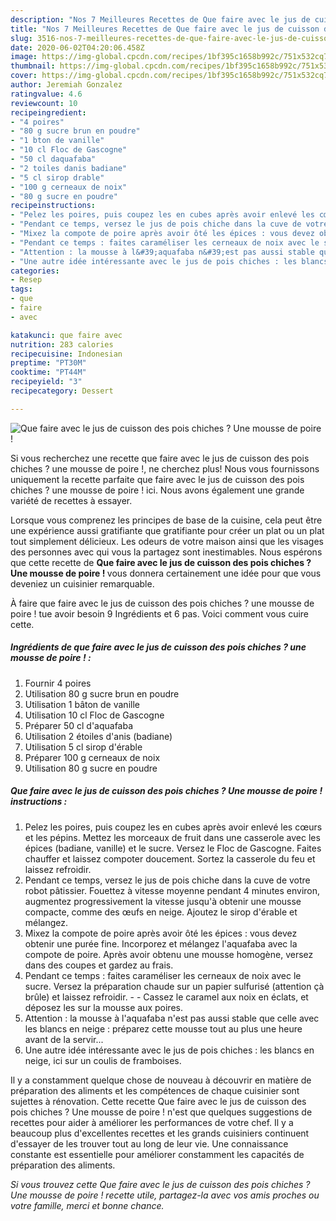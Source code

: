 ```yaml
---
description: "Nos 7 Meilleures Recettes de Que faire avec le jus de cuisson des pois chiches ? Une mousse de poire !"
title: "Nos 7 Meilleures Recettes de Que faire avec le jus de cuisson des pois chiches ? Une mousse de poire !"
slug: 3516-nos-7-meilleures-recettes-de-que-faire-avec-le-jus-de-cuisson-des-pois-chiches-une-mousse-de-poire
date: 2020-06-02T04:20:06.458Z
image: https://img-global.cpcdn.com/recipes/1bf395c1658b992c/751x532cq70/que-faire-avec-le-jus-de-cuisson-des-pois-chiches-une-mousse-de-poire-photo-principale-de-la-recette.jpg
thumbnail: https://img-global.cpcdn.com/recipes/1bf395c1658b992c/751x532cq70/que-faire-avec-le-jus-de-cuisson-des-pois-chiches-une-mousse-de-poire-photo-principale-de-la-recette.jpg
cover: https://img-global.cpcdn.com/recipes/1bf395c1658b992c/751x532cq70/que-faire-avec-le-jus-de-cuisson-des-pois-chiches-une-mousse-de-poire-photo-principale-de-la-recette.jpg
author: Jeremiah Gonzalez
ratingvalue: 4.6
reviewcount: 10
recipeingredient:
- "4 poires"
- "80 g sucre brun en poudre"
- "1 bton de vanille"
- "10 cl Floc de Gascogne"
- "50 cl daquafaba"
- "2 toiles danis badiane"
- "5 cl sirop drable"
- "100 g cerneaux de noix"
- "80 g sucre en poudre"
recipeinstructions:
- "Pelez les poires, puis coupez les en cubes après avoir enlevé les cœurs et les pépins. Mettez les morceaux de fruit dans une casserole avec les épices (badiane, vanille) et le sucre. Versez le Floc de Gascogne. Faites chauffer et laissez compoter doucement. Sortez la casserole du feu et laissez refroidir."
- "Pendant ce temps, versez le jus de pois chiche dans la cuve de votre robot pâtissier. Fouettez à vitesse moyenne pendant 4 minutes environ, augmentez progressivement la vitesse jusqu&#39;à obtenir une mousse compacte, comme des œufs en neige. Ajoutez le sirop d&#39;érable et mélangez."
- "Mixez la compote de poire après avoir ôté les épices : vous devez obtenir une purée fine. Incorporez et mélangez l&#39;aquafaba avec la compote de poire. Après avoir obtenu une mousse homogène, versez dans des coupes et gardez au frais."
- "Pendant ce temps : faites caraméliser les cerneaux de noix avec le sucre. Versez la préparation chaude sur un papier sulfurisé (attention çà brûle) et laissez refroidir.  Cassez le caramel aux noix en éclats, et déposez les sur la mousse aux poires."
- "Attention : la mousse à l&#39;aquafaba n&#39;est pas aussi stable que celle avec les blancs en neige : préparez cette mousse tout au plus une heure avant de la servir..."
- "Une autre idée intéressante avec le jus de pois chiches : les blancs en neige, ici sur un coulis de framboises."
categories:
- Resep
tags:
- que
- faire
- avec

katakunci: que faire avec 
nutrition: 283 calories
recipecuisine: Indonesian
preptime: "PT30M"
cooktime: "PT44M"
recipeyield: "3"
recipecategory: Dessert

---
```



![Que faire avec le jus de cuisson des pois chiches ? Une mousse de poire !](https://img-global.cpcdn.com/recipes/1bf395c1658b992c/751x532cq70/que-faire-avec-le-jus-de-cuisson-des-pois-chiches-une-mousse-de-poire-photo-principale-de-la-recette.jpg)

Si vous recherchez une recette que faire avec le jus de cuisson des pois chiches ? une mousse de poire !, ne cherchez plus! Nous vous fournissons uniquement la recette parfaite que faire avec le jus de cuisson des pois chiches ? une mousse de poire ! ici. Nous avons également une grande variété de recettes à essayer.

Lorsque vous comprenez les principes de base de la cuisine, cela peut être une expérience aussi gratifiante que gratifiante pour créer un plat ou un plat tout simplement délicieux. Les odeurs de votre maison ainsi que les visages des personnes avec qui vous la partagez sont inestimables. Nous espérons que cette recette de <strong> Que faire avec le jus de cuisson des pois chiches ? Une mousse de poire ! </strong> vous donnera certainement une idée pour que vous deveniez un cuisinier remarquable.

<!--inarticleads1-->

À faire que faire avec le jus de cuisson des pois chiches ? une mousse de poire ! tue avoir besoin 9 Ingrédients et 6 pas. Voici comment vous cuire cette.

##### Ingrédients de que faire avec le jus de cuisson des pois chiches ? une mousse de poire ! :

1. Fournir 4 poires
1. Utilisation 80 g sucre brun en poudre
1. Utilisation 1 bâton de vanille
1. Utilisation 10 cl Floc de Gascogne
1. Préparer 50 cl d&#39;aquafaba
1. Utilisation 2 étoiles d&#39;anis (badiane)
1. Utilisation 5 cl sirop d&#39;érable
1. Préparer 100 g cerneaux de noix
1. Utilisation 80 g sucre en poudre




<!--inarticleads2-->

##### Que faire avec le jus de cuisson des pois chiches ? Une mousse de poire ! instructions :

1. Pelez les poires, puis coupez les en cubes après avoir enlevé les cœurs et les pépins. Mettez les morceaux de fruit dans une casserole avec les épices (badiane, vanille) et le sucre. Versez le Floc de Gascogne. Faites chauffer et laissez compoter doucement. Sortez la casserole du feu et laissez refroidir.
1. Pendant ce temps, versez le jus de pois chiche dans la cuve de votre robot pâtissier. Fouettez à vitesse moyenne pendant 4 minutes environ, augmentez progressivement la vitesse jusqu&#39;à obtenir une mousse compacte, comme des œufs en neige. Ajoutez le sirop d&#39;érable et mélangez.
1. Mixez la compote de poire après avoir ôté les épices : vous devez obtenir une purée fine. Incorporez et mélangez l&#39;aquafaba avec la compote de poire. Après avoir obtenu une mousse homogène, versez dans des coupes et gardez au frais.
1. Pendant ce temps : faites caraméliser les cerneaux de noix avec le sucre. Versez la préparation chaude sur un papier sulfurisé (attention çà brûle) et laissez refroidir. -  - Cassez le caramel aux noix en éclats, et déposez les sur la mousse aux poires.
1. Attention : la mousse à l&#39;aquafaba n&#39;est pas aussi stable que celle avec les blancs en neige : préparez cette mousse tout au plus une heure avant de la servir...
1. Une autre idée intéressante avec le jus de pois chiches : les blancs en neige, ici sur un coulis de framboises.




<!--inarticleads1-->

<p>
Il y a constamment quelque chose de nouveau à découvrir en matière de préparation des aliments et les compétences de chaque cuisinier sont sujettes à rénovation. Cette recette Que faire avec le jus de cuisson des pois chiches ? Une mousse de poire ! n'est que quelques suggestions de recettes pour aider à améliorer les performances de votre chef. Il y a beaucoup plus d'excellentes recettes et les grands cuisiniers continuent d'essayer de les trouver tout au long de leur vie. Une connaissance constante est essentielle pour améliorer constamment les capacités de préparation des aliments.
</p>

<p>
<i>Si vous trouvez cette Que faire avec le jus de cuisson des pois chiches ? Une mousse de poire ! recette utile, partagez-la avec vos amis proches ou votre famille, merci et bonne chance.</i>
</p>
